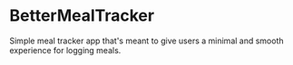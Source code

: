 # BetterMealTracker

Simple meal tracker app that's meant to give users a minimal and smooth experience for logging meals.
